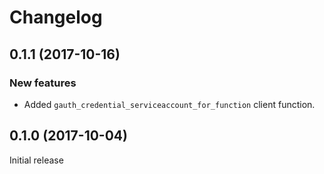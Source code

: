 # Changelog

## 0.1.1 (2017-10-16)

### New features

- Added `gauth_credential_serviceaccount_for_function` client function.

## 0.1.0 (2017-10-04)

Initial release
